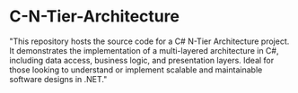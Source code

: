 # C-N-Tier-Architecture
 "This repository hosts the source code for a C# N-Tier Architecture project. It demonstrates the implementation of a multi-layered architecture in C#, including data access, business logic, and presentation layers. Ideal for those looking to understand or implement scalable and maintainable software designs in .NET."
